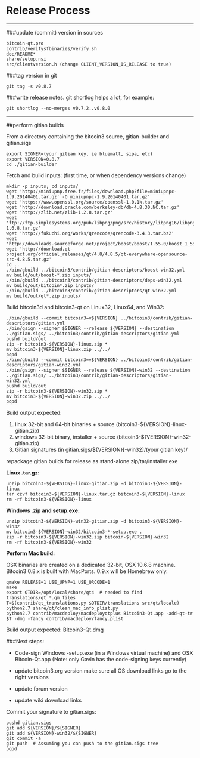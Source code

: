 Release Process
====================

* * *

###update (commit) version in sources


	bitcoin-qt.pro
	contrib/verifysfbinaries/verify.sh
	doc/README*
	share/setup.nsi
	src/clientversion.h (change CLIENT_VERSION_IS_RELEASE to true)

###tag version in git

	git tag -s v0.8.7

###write release notes. git shortlog helps a lot, for example:

	git shortlog --no-merges v0.7.2..v0.8.0

* * *

##perform gitian builds

 From a directory containing the bitcoin3 source, gitian-builder and gitian.sigs
  
	export SIGNER=(your gitian key, ie bluematt, sipa, etc)
	export VERSION=0.8.7
	cd ./gitian-builder

 Fetch and build inputs: (first time, or when dependency versions change)

	mkdir -p inputs; cd inputs/
	wget 'http://miniupnp.free.fr/files/download.php?file=miniupnpc-1.9.20140401.tar.gz' -O miniupnpc-1.9.20140401.tar.gz'
	wget 'https://www.openssl.org/source/openssl-1.0.1k.tar.gz'
	wget 'http://download.oracle.com/berkeley-db/db-4.8.30.NC.tar.gz'
	wget 'http://zlib.net/zlib-1.2.8.tar.gz'
	wget 'ftp://ftp.simplesystems.org/pub/libpng/png/src/history/libpng16/libpng-1.6.8.tar.gz'
	wget 'http://fukuchi.org/works/qrencode/qrencode-3.4.3.tar.bz2'
	wget 'http://downloads.sourceforge.net/project/boost/boost/1.55.0/boost_1_55_0.tar.bz2'
	wget 'http://download.qt-project.org/official_releases/qt/4.8/4.8.5/qt-everywhere-opensource-src-4.8.5.tar.gz'
	cd ..
	./bin/gbuild ../bitcoin3/contrib/gitian-descriptors/boost-win32.yml
	mv build/out/boost-*.zip inputs/
	./bin/gbuild ../bitcoin3/contrib/gitian-descriptors/deps-win32.yml
	mv build/out/bitcoin*.zip inputs/
	./bin/gbuild ../bitcoin3/contrib/gitian-descriptors/qt-win32.yml
	mv build/out/qt*.zip inputs/

 Build bitcoin3d and bitcoin3-qt on Linux32, Linux64, and Win32:
  
	./bin/gbuild --commit bitcoin3=v${VERSION} ../bitcoin3/contrib/gitian-descriptors/gitian.yml
	./bin/gsign --signer $SIGNER --release ${VERSION} --destination ../gitian.sigs/ ../bitcoin3/contrib/gitian-descriptors/gitian.yml
	pushd build/out
	zip -r bitcoin3-${VERSION}-linux.zip *
	mv bitcoin3-${VERSION}-linux.zip ../../
	popd
	./bin/gbuild --commit bitcoin3=v${VERSION} ../bitcoin3/contrib/gitian-descriptors/gitian-win32.yml
	./bin/gsign --signer $SIGNER --release ${VERSION}-win32 --destination ../gitian.sigs/ ../bitcoin3/contrib/gitian-descriptors/gitian-win32.yml
	pushd build/out
	zip -r bitcoin3-${VERSION}-win32.zip *
	mv bitcoin3-${VERSION}-win32.zip ../../
	popd

  Build output expected:

  1. linux 32-bit and 64-bit binaries + source (bitcoin3-${VERSION}-linux-gitian.zip)
  2. windows 32-bit binary, installer + source (bitcoin3-${VERSION}-win32-gitian.zip)
  3. Gitian signatures (in gitian.sigs/${VERSION}[-win32]/(your gitian key)/

repackage gitian builds for release as stand-alone zip/tar/installer exe

**Linux .tar.gz:**

	unzip bitcoin3-${VERSION}-linux-gitian.zip -d bitcoin3-${VERSION}-linux
	tar czvf bitcoin3-${VERSION}-linux.tar.gz bitcoin3-${VERSION}-linux
	rm -rf bitcoin3-${VERSION}-linux

**Windows .zip and setup.exe:**

	unzip bitcoin3-${VERSION}-win32-gitian.zip -d bitcoin3-${VERSION}-win32
	mv bitcoin3-${VERSION}-win32/bitcoin3-*-setup.exe .
	zip -r bitcoin3-${VERSION}-win32.zip bitcoin-${VERSION}-win32
	rm -rf bitcoin3-${VERSION}-win32

**Perform Mac build:**

  OSX binaries are created on a dedicated 32-bit, OSX 10.6.8 machine.
  Bitcoin3 0.8.x is built with MacPorts.  0.9.x will be Homebrew only.

	qmake RELEASE=1 USE_UPNP=1 USE_QRCODE=1
	make
	export QTDIR=/opt/local/share/qt4  # needed to find translations/qt_*.qm files
	T=$(contrib/qt_translations.py $QTDIR/translations src/qt/locale)
	python2.7 share/qt/clean_mac_info_plist.py
	python2.7 contrib/macdeploy/macdeployqtplus Bitcoin3-Qt.app -add-qt-tr $T -dmg -fancy contrib/macdeploy/fancy.plist

 Build output expected: Bitcoin3-Qt.dmg

###Next steps:

* Code-sign Windows -setup.exe (in a Windows virtual machine) and
  OSX Bitcoin-Qt.app (Note: only Gavin has the code-signing keys currently)

* update bitcoin3.org version
  make sure all OS download links go to the right versions

* update forum version

* update wiki download links

Commit your signature to gitian.sigs:

	pushd gitian.sigs
	git add ${VERSION}/${SIGNER}
	git add ${VERSION}-win32/${SIGNER}
	git commit -a
	git push  # Assuming you can push to the gitian.sigs tree
	popd

